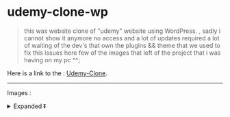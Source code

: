 # udemy-clone-wp
> this was website clone of "udemy" website using WordPress. , sadly i cannot show it anymore no access and a lot of updates required a lot of waiting of the dev's that own the plugins &amp;&amp; theme that we used to fix this issues here few of the images that left of the project that i was having on my pc ^^;

Here is a link to the : [Udemy-Clone](https://github.com/Maxwell999b/udemy-clone-wp/blob/main/pdf/udemy.pdf).

---

Images : 

<details>
  <summary>Expanded ⏬</summary>
  
##### #1 : 
<details>
  <summary>Show Images ▶</summary>
  
![Install-Required-Plugins-‹-Test-—-WordPress-1](https://github.com/Maxwell999b/udemy-clone-wp/assets/107813539/8e3bb4c0-2ca4-493a-9fa4-538555ba0f84)
![Manage-Themes-‹-Geeks-—-WordPress](https://github.com/Maxwell999b/udemy-clone-wp/assets/107813539/7f6c8b3e-5af7-4819-801c-16e2c7204473)
![One-Click-Demo-I-2](https://github.com/Maxwell999b/udemy-clone-wp/assets/107813539/482ef4e2-b374-4c6d-b3c3-39366dff5b0e)
![One-Click-Demo-Import-‹-Geeks-—-WordPress](https://github.com/Maxwell999b/udemy-clone-wp/assets/107813539/6afbd926-1dcb-4548-a50d-f5c1b9dc2474)
![One-Click-Demo-Import-‹-Geeks-—-WordPress-1](https://github.com/Maxwell999b/udemy-clone-wp/assets/107813539/d79ecbf4-df16-484b-83de-00d76c915d67)
![One-Click-Demo-Import-‹-Geeks-—-WordPress-2](https://github.com/Maxwell999b/udemy-clone-wp/assets/107813539/6e4636b2-b9e2-4d62-9867-87e29efca0cd)

</details>

##### #2 : 
<details>
  <summary>Show Images ▶</summary>
  
![dev-udemynew pantheonsite io_en_ (2)](https://github.com/Maxwell999b/udemy-clone-wp/assets/107813539/09d17aa8-5942-4289-99a5-0f7732e8397f)
![dev-udemynew pantheonsite io_en_(Nest Hub Max)](https://github.com/Maxwell999b/udemy-clone-wp/assets/107813539/db6065f8-95a5-4e37-89c0-7c18a05a86a6)

</details>

##### #3 : 
<details>
  <summary>Show Images ▶</summary>
  
![WhatsApp Image 2023-05-03 at 03 45 35](https://github.com/Maxwell999b/udemy-clone-wp/assets/107813539/cb18ba2a-484b-44d8-8ec9-da3fdef1b974)
![WhatsApp Image 2023-05-03 at 03 45 36](https://github.com/Maxwell999b/udemy-clone-wp/assets/107813539/266ddf66-dfaf-4e75-9653-af780e9661b4)
![WhatsApp Image 2023-05-03 at 03 45 362](https://github.com/Maxwell999b/udemy-clone-wp/assets/107813539/df8fcfe6-0a99-4cf4-b543-816abf7cc490)
![WhatsApp Image 2023-05-03 at 03 57 53](https://github.com/Maxwell999b/udemy-clone-wp/assets/107813539/c4a541f7-d8e7-4768-a1e5-b4f182dfda51)
![WhatsApp Image 2023-05-03 at 03 57 54](https://github.com/Maxwell999b/udemy-clone-wp/assets/107813539/c00c2759-0162-43dc-9f47-473062ae3694)
![WhatsApp Image 2023-05-03 at 03 57 55](https://github.com/Maxwell999b/udemy-clone-wp/assets/107813539/3ce3dfbe-af0d-4a4e-be00-cb8842af31ed)
![WhatsApp Image 2023-05-03 at 03 57 56](https://github.com/Maxwell999b/udemy-clone-wp/assets/107813539/ca153808-d5fd-4f80-a0c6-d70f2e0a74ca)
![WhatsApp Image 2023-05-03 at 03 57 542](https://github.com/Maxwell999b/udemy-clone-wp/assets/107813539/2331caf3-d941-4455-8174-a79f909a56e5)
![WhatsApp Image 2023-05-03 at 03 57 552](https://github.com/Maxwell999b/udemy-clone-wp/assets/107813539/62162fe7-cc1d-4f19-a417-d78a5ee2d798)

</details>

##### #4 :
<details>
  <summary>Show Images ▶</summary>
  
![1](https://github.com/Maxwell999b/udemy-clone-wp/assets/107813539/35d9562a-5b97-41b5-908d-98de3de64f2a)
![2](https://github.com/Maxwell999b/udemy-clone-wp/assets/107813539/a3d5194f-86a4-4589-a9d4-f29887ad3dd7)
![3](https://github.com/Maxwell999b/udemy-clone-wp/assets/107813539/ae248080-c735-450d-81dd-d7f8400d8b2c)
![4](https://github.com/Maxwell999b/udemy-clone-wp/assets/107813539/6846105e-0274-4474-a393-b9d5925c5563)
![5](https://github.com/Maxwell999b/udemy-clone-wp/assets/107813539/fdb081a9-f3f8-4fe8-9fbe-b8552e3975e2)
![6](https://github.com/Maxwell999b/udemy-clone-wp/assets/107813539/3db79928-c3ac-4541-9fd9-f24994bd784e)
![7](https://github.com/Maxwell999b/udemy-clone-wp/assets/107813539/2842a311-a3ba-446a-8eb9-0735ebd3dd94)
![8](https://github.com/Maxwell999b/udemy-clone-wp/assets/107813539/822adb6b-541e-47b0-9293-ff503d0f3ccf)
![9](https://github.com/Maxwell999b/udemy-clone-wp/assets/107813539/cebd547b-dbff-4977-919d-b50c87e7fb05)
![10](https://github.com/Maxwell999b/udemy-clone-wp/assets/107813539/8ff55ed4-ef86-4623-87d2-265e031bd348)
![11](https://github.com/Maxwell999b/udemy-clone-wp/assets/107813539/f66d6d56-d2c6-4e94-bd5c-73c43df0d7ab)
![12](https://github.com/Maxwell999b/udemy-clone-wp/assets/107813539/255a6b1f-7f26-4163-a01a-c2f82c7bef88)
![13](https://github.com/Maxwell999b/udemy-clone-wp/assets/107813539/7ef32d6d-0d63-4819-8412-c2b3f88f0e9e)

</details>

</details>









